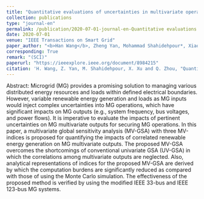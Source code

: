 ```yaml
---
title: "Quantitative evaluations of uncertainties in multivariate operations of microgrids"
collection: publications
type: "journal-en"
permalink: /publication/2020-07-01-journal-en-Quantitative evaluations of uncertainties in multivariate operations of microgrids
date: 2020-07-01
venue: "IEEE Transactions on Smart Grid"
paper_author: "<b>Han Wang</b>, Zheng Yan, Mohammad Shahidehpour*, Xiaoyuan Xu, Quan Zhou"
corresponding: True
remark: "(SCI)"
paperurl: "https://ieeexplore.ieee.org/document/8984215"
citation: 'H. Wang, Z. Yan, M. Shahidehpour, X. Xu and Q. Zhou, "Quantitative evaluations of uncertainties in multivariate operations of microgrids," <i>IEEE Transactions on Smart Grid</i>, vol. 11, no. 4, pp. 2892-2903, 2020.'
---
```


Abstract:
Microgrid (MG) provides a promising solution to managing various distributed energy resources and loads within defined electrical boundaries. However, variable renewable energy generation and loads as MG inputs would inject complex uncertainties into MG operations, which have significant impacts on MG outputs (e.g., system frequency, bus voltages, and power flows). It is imperative to evaluate the impacts of pertinent uncertainties on MG multivariate outputs for securing MG operations. In this paper, a multivariate global sensitivity analysis (MV-GSA) with three MV-indices is proposed for quantifying the impacts of correlated renewable energy generation on MG multivariate outputs. The proposed MV-GSA overcomes the shortcomings of conventional univariate GSA (UV-GSA) in which the correlations among multivariate outputs are neglected. Also, analytical representations of indices for the proposed MV-GSA are derived by which the computation burdens are significantly reduced as compared with those of using the Monte Carlo simulation. The effectiveness of the proposed method is verified by using the modified IEEE 33-bus and IEEE 123-bus MG systems.

